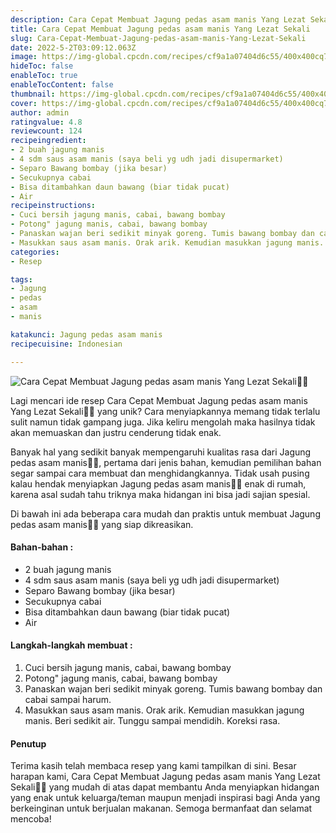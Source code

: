 ```yaml
---
description: Cara Cepat Membuat Jagung pedas asam manis Yang Lezat Sekali"
title: Cara Cepat Membuat Jagung pedas asam manis Yang Lezat Sekali
slug: Cara-Cepat-Membuat-Jagung-pedas-asam-manis-Yang-Lezat-Sekali
date: 2022-5-2T03:09:12.063Z
image: https://img-global.cpcdn.com/recipes/cf9a1a07404d6c55/400x400cq70/photo.jpg
hideToc: false
enableToc: true
enableTocContent: false
thumbnail: https://img-global.cpcdn.com/recipes/cf9a1a07404d6c55/400x400cq70/photo.jpg
cover: https://img-global.cpcdn.com/recipes/cf9a1a07404d6c55/400x400cq70/photo.jpg
author: admin
ratingvalue: 4.8
reviewcount: 124
recipeingredient:
- 2 buah jagung manis
- 4 sdm saus asam manis (saya beli yg udh jadi disupermarket)
- Separo Bawang bombay (jika besar)
- Secukupnya cabai
- Bisa ditambahkan daun bawang (biar tidak pucat)
- Air
recipeinstructions:
- Cuci bersih jagung manis, cabai, bawang bombay
- Potong" jagung manis, cabai, bawang bombay
- Panaskan wajan beri sedikit minyak goreng. Tumis bawang bombay dan cabai sampai harum.
- Masukkan saus asam manis. Orak arik. Kemudian masukkan jagung manis. Beri sedikit air. Tunggu sampai mendidih. Koreksi rasa.
categories:
- Resep

tags:
- Jagung
- pedas
- asam
- manis

katakunci: Jagung pedas asam manis
recipecuisine: Indonesian

---
```


![Cara Cepat Membuat Jagung pedas asam manis Yang Lezat Sekali👩‍🍳](https://img-global.cpcdn.com/recipes/cf9a1a07404d6c55/400x400cq70/photo.jpg)

Lagi mencari ide resep Cara Cepat Membuat Jagung pedas asam manis Yang Lezat Sekali👩‍🍳 yang unik? Cara menyiapkannya memang tidak terlalu sulit namun tidak gampang juga. Jika keliru mengolah maka hasilnya tidak akan memuaskan dan justru cenderung tidak enak.

Banyak hal yang sedikit banyak mempengaruhi kualitas rasa dari Jagung pedas asam manis👩‍🍳, pertama dari jenis bahan, kemudian pemilihan bahan segar sampai cara membuat dan menghidangkannya. Tidak usah pusing kalau hendak menyiapkan Jagung pedas asam manis👩‍🍳 enak di rumah, karena asal sudah tahu triknya maka hidangan ini bisa jadi sajian spesial.

Di bawah ini ada beberapa cara mudah dan praktis untuk membuat Jagung pedas asam manis👩‍🍳 yang siap dikreasikan.

<!--inarticleads1-->

#### Bahan-bahan :

- 2 buah jagung manis
- 4 sdm saus asam manis (saya beli yg udh jadi disupermarket)
- Separo Bawang bombay (jika besar)
- Secukupnya cabai
- Bisa ditambahkan daun bawang (biar tidak pucat)
- Air

<!--inarticleads2-->

#### Langkah-langkah membuat :

1. Cuci bersih jagung manis, cabai, bawang bombay
1. Potong" jagung manis, cabai, bawang bombay
1. Panaskan wajan beri sedikit minyak goreng. Tumis bawang bombay dan cabai sampai harum.
1. Masukkan saus asam manis. Orak arik. Kemudian masukkan jagung manis. Beri sedikit air. Tunggu sampai mendidih. Koreksi rasa.

#### Penutup

Terima kasih telah membaca resep yang kami tampilkan di sini. Besar harapan kami, Cara Cepat Membuat Jagung pedas asam manis Yang Lezat Sekali👩‍🍳 yang mudah di atas dapat membantu Anda menyiapkan hidangan yang enak untuk keluarga/teman maupun menjadi inspirasi bagi Anda yang berkeinginan untuk berjualan makanan. Semoga bermanfaat dan selamat mencoba!